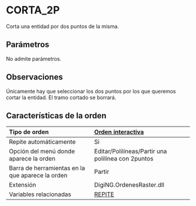 # CORTA\_2P

Corta una entidad por dos puntos de la misma.

## Parámetros

No admite parámetros.

## Observaciones

Únicamente hay que seleccionar los dos puntos por los que queremos cortar la entidad. El tramo cortado se borrará.

## Características de la orden

| Tipo de orden | [Orden interactiva](corta-2p.md) |
| :--- | :--- |
| Repite automáticamente | Si |
| Opción del menú donde aparece la orden | Editar/Polilíneas/Partir una polilínea con 2puntos |
| Barra de herramientas en la que aparece la orden | Partir |
| Extensión | DigiNG.OrdenesRaster.dll |
| Variables relacionadas | [REPITE](https://github.com/digi21/docs/tree/7fc627c885c16fb88afc7cc05a6df2a2f4a54563/digi3d-net/referencia/digi3d.net/ventana-de-dibujo/ordenes/c/REPITE.html) |

